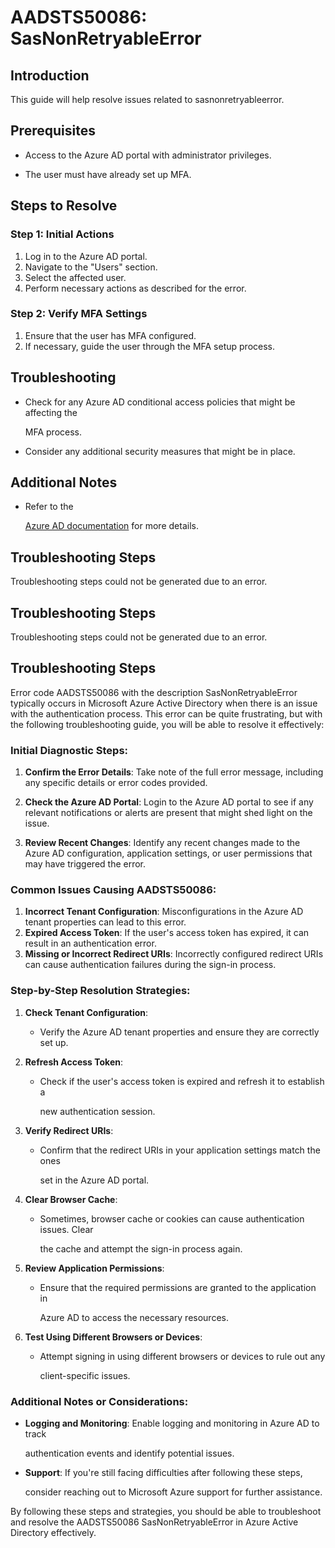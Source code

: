 # AADSTS50086: SasNonRetryableError


## Introduction

This guide will help resolve issues related to sasnonretryableerror.


## Prerequisites


* Access to the Azure AD portal with administrator privileges.

* The user must have already set up MFA.


## Steps to Resolve


### Step 1: Initial Actions

1. Log in to the Azure AD portal.
2. Navigate to the "Users" section.
3. Select the affected user.
4. Perform necessary actions as described for the error.


### Step 2: Verify MFA Settings

1. Ensure that the user has MFA configured.
2. If necessary, guide the user through the MFA setup process.


## Troubleshooting


* Check for any Azure AD conditional access policies that might be affecting the

  MFA process.

* Consider any additional security measures that might be in place.


## Additional Notes


* Refer to the

  [Azure AD 
documentation](https://learn.microsoft.com/en-us/azure/active-directory/)
  for more details.


## Troubleshooting Steps

Troubleshooting steps could not be generated due to an error.


## Troubleshooting Steps

Troubleshooting steps could not be generated due to an error.


## Troubleshooting Steps

Error code AADSTS50086 with the description SasNonRetryableError typically
occurs in Microsoft Azure Active Directory when there is an issue with the
authentication process. This error can be quite frustrating, but with the
following troubleshooting guide, you will be able to resolve it effectively:


### Initial Diagnostic Steps:

1. **Confirm the Error Details**: Take note of the full error message, including
   any specific details or error codes provided.

2. **Check the Azure AD Portal**: Login to the Azure AD portal to see if any
   relevant notifications or alerts are present that might shed light on the
   issue.

3. **Review Recent Changes**: Identify any recent changes made to the Azure AD
   configuration, application settings, or user permissions that may have
   triggered the error.


### Common Issues Causing AADSTS50086:

1. **Incorrect Tenant Configuration**: Misconfigurations in the Azure AD tenant
   properties can lead to this error.
2. **Expired Access Token**: If the user's access token has expired, it can
   result in an authentication error.
3. **Missing or Incorrect Redirect URIs**: Incorrectly configured redirect URIs
   can cause authentication failures during the sign-in process.


### Step-by-Step Resolution Strategies:

1. **Check Tenant Configuration**:
   * Verify the Azure AD tenant properties and ensure they are correctly set up.

2. **Refresh Access Token**:
   * Check if the user's access token is expired and refresh it to establish a

     new authentication session.

3. **Verify Redirect URIs**:

   * Confirm that the redirect URIs in your application settings match the ones

     set in the Azure AD portal.

4. **Clear Browser Cache**:

   * Sometimes, browser cache or cookies can cause authentication issues. Clear

     the cache and attempt the sign-in process again.

5. **Review Application Permissions**:

   * Ensure that the required permissions are granted to the application in

     Azure AD to access the necessary resources.

6. **Test Using Different Browsers or Devices**:
   * Attempt signing in using different browsers or devices to rule out any

     client-specific issues.


### Additional Notes or Considerations:


* **Logging and Monitoring**: Enable logging and monitoring in Azure AD to track

  authentication events and identify potential issues.

* **Support**: If you're still facing difficulties after following these steps,

  consider reaching out to Microsoft Azure support for further assistance.

By following these steps and strategies, you should be able to troubleshoot and
resolve the AADSTS50086 SasNonRetryableError in Azure Active Directory
effectively.